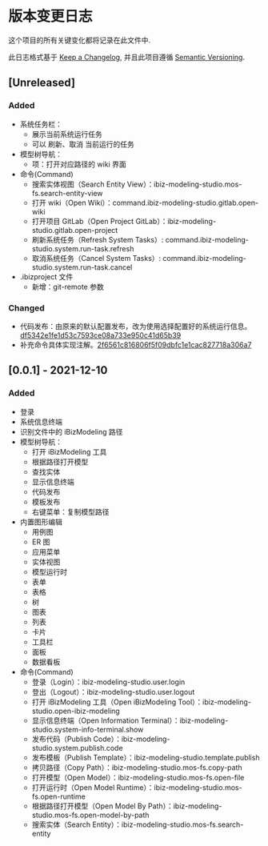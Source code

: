 # 版本变更日志

这个项目的所有关键变化都将记录在此文件中.

此日志格式基于 [Keep a Changelog](https://keepachangelog.com/zh-CN/1.0.0/),
并且此项目遵循 [Semantic Versioning](https://semver.org/lang/zh-CN/).

## [Unreleased]

### Added

- 系统任务栏：
  - 展示当前系统运行任务
  - 可以 刷新、取消 当前运行的任务
- 模型树导航：
  - 项：打开对应路径的 wiki 界面
- 命令(Command)
  - 搜索实体视图（Search Entity View）：ibiz-modeling-studio.mos-fs.search-entity-view
  - 打开 wiki（Open Wiki）：command.ibiz-modeling-studio.gitlab.open-wiki
  - 打开项目 GitLab（Open Project GitLab）：ibiz-modeling-studio.gitlab.open-project
  - 刷新系统任务（Refresh System Tasks）: command.ibiz-modeling-studio.system.run-task.refresh
  - 取消系统任务（Cancel System Tasks）: command.ibiz-modeling-studio.system.run-task.cancel
- .ibizproject 文件
  - 新增：git-remote 参数

### Changed

- 代码发布：由原来的默认配置发布，改为使用选择配置好的系统运行信息。[df5342e1fe1d53c7593ce08a733e950c41d65b39](https://gitee.com/iBizModeling/ibiz-modeling-studio/commit/df5342e1fe1d53c7593ce08a733e950c41d65b39)
- 补充命令具体实现注解。[2f6561c816806f5f09dbfc1e1cac827718a306a7](https://gitee.com/iBizModeling/ibiz-modeling-studio/commit/2f6561c816806f5f09dbfc1e1cac827718a306a7)

## [0.0.1] - 2021-12-10

### Added

- 登录
- 系统信息终端
- 识别文件中的 iBizModeling 路径
- 模型树导航：
  - 打开 iBizModeling 工具
  - 根据路径打开模型
  - 查找实体
  - 显示信息终端
  - 代码发布
  - 模板发布
  - 右键菜单：复制模型路径
- 内置图形编辑
  - 用例图
  - ER 图
  - 应用菜单
  - 实体视图
  - 模型运行时
  - 表单
  - 表格
  - 树
  - 图表
  - 列表
  - 卡片
  - 工具栏
  - 面板
  - 数据看板
- 命令(Command)
  - 登录（Login）：ibiz-modeling-studio.user.login
  - 登出（Logout）：ibiz-modeling-studio.user.logout
  - 打开 iBizModeling 工具（Open iBizModeling Tool）：ibiz-modeling-studio.open-ibiz-modeling
  - 显示信息终端（Open Information Terminal）：ibiz-modeling-studio.system-info-terminal.show
  - 发布代码（Publish Code）：ibiz-modeling-studio.system.publish.code
  - 发布模板（Publish Template）：ibiz-modeling-studio.template.publish
  - 拷贝路径（Copy Path）：ibiz-modeling-studio.mos-fs.copy-path
  - 打开模型（Open Model）：ibiz-modeling-studio.mos-fs.open-file
  - 打开运行时（Open Model Runtime）：ibiz-modeling-studio.mos-fs.open-runtime
  - 根据路径打开模型（Open Model By Path）：ibiz-modeling-studio.mos-fs.open-model-by-path
  - 搜索实体（Search Entity）：ibiz-modeling-studio.mos-fs.search-entity
